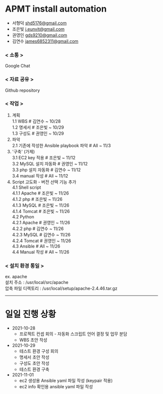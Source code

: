 # APMT install automation

- 서형덕 shd5176@gmail.com
- 조은빛 j.eunvit@gmail.com
- 권영인 gds9210@gmail.com
- 김연수 james6852311@gmail.com

### < 소통 >
Google Chat  

### < 자료 공유 >
Github repository  

### < 작업 >
1. 계획  
  1.1 WBS					# 김연수	~ 10/28  
  1.2 명세서				# 조은빛	~ 10/29  
  1.3 구성도				# 권영인	~ 10/29  
2. 파악  
  2.1 기존에 작성한 Ansible playbook 파악	# All	~ 11/3  
3. '구축' (가제)    
  3.1 EC2 key 적용				# 조은빛	~ 11/12  
  3.2 MySQL 설치 자동화			# 권영인	~ 11/12  
  3.3 php 설치 자동화			# 김연수	~ 11/12  
  3.4 manual 작성				# All	~ 11/12  
4. Script 고도화 - 버전 선택 기능 추가  
  4.1 Shell script  
    4.1.1 Apache				# 조은빛	~ 11/26  
    4.1.2 php				# 조은빛	~ 11/26  
    4.1.3 MySQL				# 조은빛	~ 11/26  
    4.1.4 Tomcat				# 조은빛	~ 11/26  
  4.2 Python  
    4.2.1 Apache				# 권영인	~ 11/26  
    4.2.2 php				# 김연수	~ 11/26  
    4.2.3 MySQL				# 김연수	~ 11/26  
    4.2.4 Tomcat				# 권영인	~ 11/26  
  4.3 Ansible				# All	~ 11/26  
  4.4 Manual 작성				# All	~ 11/26  

### < 설치 환경 통일 >
ex. apache  
설치 주소 : /usr/local/src/apache  
압축 파일 디렉토리 : /usr/local/setup/apache-2.4.46.tar.gz  

---------
# 일일 진행 상황
- 2021-10-28  
    - 프로젝트 컨셉 회의 - 자동화 스크립트 언어 결정 및 업무 분담
    - WBS 초안 작성
- 2021-10-29
    - 테스트 환경 구성 회의
    - 명세서 초안 작성
    - 구성도 초안 작성
    - 테스트 환경 구축
- 2021-11-01
    - ec2 생성용 Ansible yaml 파일 작성 (keypair 적용)
    - ec2 info 확인용 ansible yaml 파일 작성